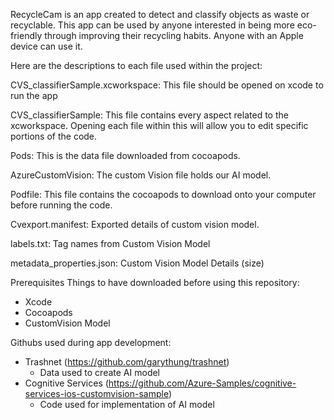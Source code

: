 RecycleCam is an app created to detect and classify objects as waste or recyclable. This app can be used by anyone interested in being more eco-friendly through improving their recycling habits. Anyone with an Apple device can use it. 

Here are the descriptions to each file used within the project:

CVS_classifierSample.xcworkspace: This file should be opened on xcode to run the app

CVS_classifierSample: This file contains every aspect related to the xcworkspace. Opening each file within this will allow you to edit specific portions of the code. 

Pods: This is the data file downloaded from cocoapods. 

AzureCustomVision: The custom Vision file holds our AI model. 

Podfile: This file contains the cocoapods to download onto your computer before running the code. 

Cvexport.manifest:  Exported details of custom vision model. 

labels.txt: Tag names from Custom Vision Model

metadata_properties.json: Custom Vision Model Details (size)

Prerequisites
Things to have downloaded before using this repository:
- Xcode
- Cocoapods
- CustomVision Model

Githubs used during app development:
- Trashnet (https://github.com/garythung/trashnet)
   - Data used to create AI model
- Cognitive Services (https://github.com/Azure-Samples/cognitive-services-ios-customvision-sample) 
   - Code used for implementation of AI model
